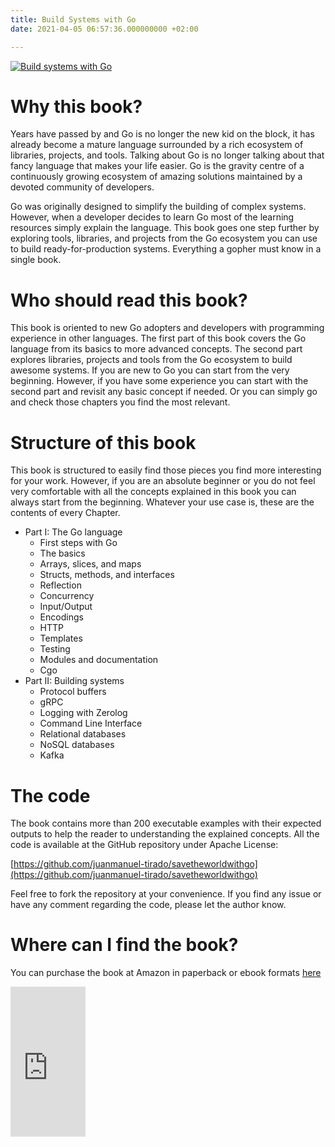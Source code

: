 ```yaml
---
title: Build Systems with Go
date: 2021-04-05 06:57:36.000000000 +02:00

---
```

<!--
<a href="https://www.amazon.com/dp/B091FX4CZX" rel="Build systems with Go">![Build systems with Go]({{ $image := .Resources.GetMatch "buildsystems-1.png" }})</a>
-->

<a href="https://www.amazon.com/dp/B091FX4CZX" rel="Build systems with Go">![Build systems with Go](/build-systems-with-go/buildsystems.png)</a>


# Why this book?

Years have passed by and Go is no longer the new kid on the block, it has already become a mature language surrounded by a rich ecosystem of libraries, projects, and tools. Talking about Go is no longer talking about that fancy language that makes your life easier. Go is the gravity centre of a continuously growing ecosystem of amazing solutions maintained by a devoted community of developers.

Go was originally designed to simplify the building of complex systems. However, when a developer decides to learn Go most of the learning resources simply explain the language. This book goes one step further by exploring tools, libraries, and projects from the Go ecosystem you can use to build ready-for-production systems. Everything a gopher must know in a single book.

# Who should read this book?

This book is oriented to new Go adopters and developers with programming experience in other languages. The first part of this book covers the Go language from its basics to more advanced concepts. The second part explores libraries, projects and tools from the Go ecosystem to build awesome systems. If you are new to Go you can start from the very beginning. However, if you have some experience you can start with the second part and revisit any basic concept if needed. Or you can simply go and check those chapters you find the most relevant.


# Structure of this book

This book is structured to easily find those pieces you find more interesting for your work. However, if you are an absolute beginner or you do not feel very comfortable with all the concepts explained in this book you can always start from the beginning. Whatever your use case is, these are the contents of every Chapter.

* Part I: The Go language
  * First steps with Go
  * The basics
  * Arrays, slices, and maps
  * Structs, methods, and interfaces
  * Reflection
  * Concurrency
  * Input/Output
  * Encodings
  * HTTP
  * Templates
  * Testing
  * Modules and documentation
  * Cgo
* Part II: Building systems
  * Protocol buffers
  * gRPC
  * Logging with Zerolog
  * Command Line Interface
  * Relational databases
  * NoSQL databases
  * Kafka

# The code

The book contains more than 200 executable examples with their expected outputs to help the reader to understanding the explained concepts. All the code is available at the GitHub repository under Apache License:

[https://github.com/juanmanuel-tirado/savetheworldwithgo](https://github.com/juanmanuel-tirado/savetheworldwithgo)


Feel free to fork the repository at your convenience. If you find any issue or have any comment regarding the code, please let the author know.

# Where can I find the  book?

You can purchase the book at Amazon in paperback or ebook formats [here](https://www.amazon.es/gp/product/B091FX4CZX/ref=as_li_tl?ie=UTF8&camp=3638&creative=24630&creativeASIN=B091FX4CZX&linkCode=as2&tag=jmtirado-21&linkId=7d407354023caee8f0a9a1f6198dc818)


<iframe style="width:120px;height:240px;" marginwidth="0" marginheight="0" scrolling="no" frameborder="0" src="https://rcm-eu.amazon-adsystem.com/e/cm?ref=tf_til&amp;t=jmtirado-21&amp;m=amazon&amp;o=30&amp;p=8&amp;l=as1&amp;IS1=1&amp;asins=B091FX4CZX&amp;linkId=fda2b54da829fe4e671fd33bd77bfac6&amp;bc1=FFFFFF&amp;lt1=_top&amp;fc1=333333&amp;lc1=0066C0&amp;bg1=FFFFFF&amp;f=ifr">
    </iframe>
